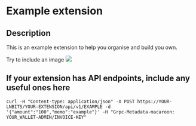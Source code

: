 <h1>Example extension</h1>
<h2>Description</h2>
This is an example extension to help you organise and build you own.

Try to include an image
<img src="https://i.imgur.com/9i4xcQB.png">

<h2>If your extension has API endpoints, include any useful ones here</h2>
<code>curl -H "Content-type: application/json" -X POST https://YOUR-LNBITS/YOUR-EXTENSION/api/v1/EXAMPLE -d '{"amount":"100","memo":"example"}' -H "Grpc-Metadata-macaroon: YOUR_WALLET-ADMIN/INVOICE-KEY"</code>
